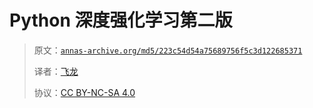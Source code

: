 # Python 深度强化学习第二版

> 原文：[`annas-archive.org/md5/223c54d54a75689756f5c3d122685371`](https://annas-archive.org/md5/223c54d54a75689756f5c3d122685371)
> 
> 译者：[飞龙](https://github.com/wizardforcel)
> 
> 协议：[CC BY-NC-SA 4.0](http://creativecommons.org/licenses/by-nc-sa/4.0/)